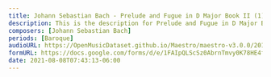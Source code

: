 ```yaml
---
title: Johann Sebastian Bach - Prelude and Fugue in D Major Book II (1)
description: This is the description for Prelude and Fugue in D Major Book II by Johann Sebastian Bach
composers: [Johann Sebastian Bach]
periods: [Baroque]
audioURL: https://OpenMusicDataset.github.io/Maestro/maestro-v3.0.0/2018/MIDI-Unprocessed_Recital17-19_MID--AUDIO_17_R1_2018_wav--1.midi
formURL: https://docs.google.com/forms/d/e/1FAIpQLScSz0AbrnTmvy0K78HE4f23w3i8VhTP2qCLVuJyr8WouqSjVQ/viewform
date: 2021-08-08T07:43:13-06:00
---
```

